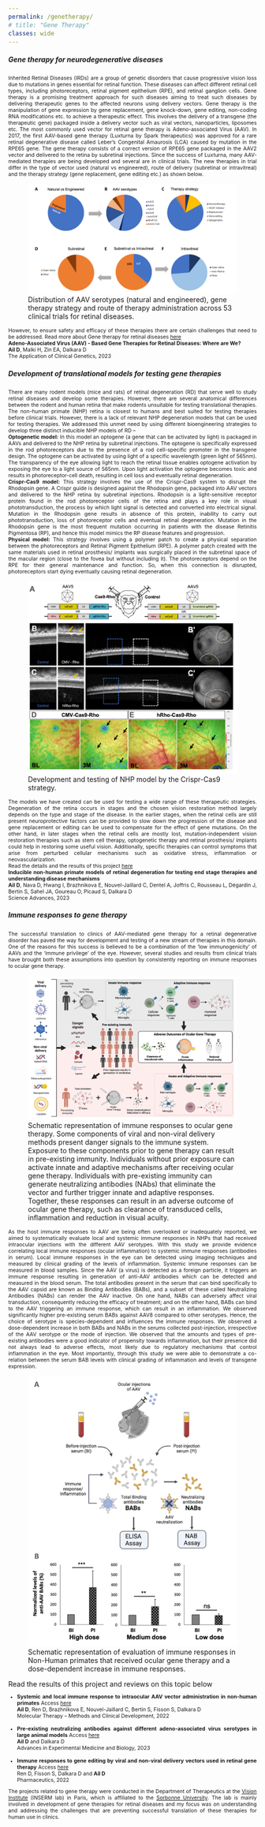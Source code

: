 ```yaml
---
permalink: /genetherapy/
# title: "Gene Therapy"
classes: wide
---
```


<h5><b>Gene therapy for neurodegenerative diseases</b></h5>

<p align="justify" style="font-size:0.75em">
Inherited Retinal Diseases (IRDs) are a group of genetic disorders that cause progressive vision loss due to mutations in genes essential for retinal function. These diseases can affect different retinal cell types, including photoreceptors, retinal pigment epithelium (RPE), and retinal ganglion cells. Gene therapy is a promising treatment approach for such diseases aiming to treat such diseases by delivering therapeutic genes to the affected neurons using delivery vectors. Gene therapy is the manipulation of gene expression by gene replacement, gene knock-down, gene editing, non-coding RNA modifications etc. to achieve a therapeutic effect. This involves the delivery of a transgene (the therapeutic gene) packaged inside a delivery vector such as viral vectors, nanoparticles, liposomes etc. The most commonly used vector for retinal gene therapy is Adeno-associated Virus (AAV). In 2017, the first AAV-based gene therapy (Luxturna by Spark therapeutics) was approved for a rare retinal degenerative disease called Leber’s Congenital Amaurosis (LCA) caused by mutation in the RPE65 gene. The gene therapy consists of a correct version of RPE65 gene packaged in the AAV2 vector and delivered to the retina by subretinal injections. Since the success of Luxturna, many AAV-mediated therapies are being developed and several are in clinical trials. The new therapies in trial differ in the type of vector used (natural vs engineered), route of delivery (subretinal or intravitreal) and the therapy strategy (gene replacement, gene editing etc.) as shown below. </p> 

<figure>
    <img src="/assets/images/genetherapy1.png">
    <figcaption>Distribution of AAV serotypes (natural and engineered), gene therapy strategy and route of therapy administration across 53 clinical trials for retinal diseases.</figcaption>
</figure>

<p align="justify" style="font-size:0.75em">
However, to ensure safety and efficacy of these therapies there are certain challenges that need to be addressed. 
Read more about Gene therapy for retinal diseases <a href="https://doi.org/10.2147/TACG.S383453">here</a> <br>
<b>Adeno-Associated Virus (AAV) - Based Gene Therapies for Retinal Diseases: Where are We?</b> <br>
<b>Ail D</b>, Malki H, Zin EA, Dalkara D <br>
The Application of Clinical Genetics, 2023 
</p>


<h5><b>Development of translational models for testing gene therapies</b></h5>

<p align="justify" style="font-size:0.75em">
There are many rodent models (mice and rats) of retinal degeneration (RD) that serve well to study retinal diseases and develop some therapies. However, there are several anatomical differences between the rodent and human retina that make rodents unsuitable for testing translational therapies. The non-human primate (NHP) retina is closest to humans and best suited for testing therapies before clinical trials. However, there is a lack of relevant NHP degeneration models that can be used for testing therapies. We addressed this unmet need by using different bioengineering strategies to develop three distinct inducible NHP models of RD – <br>
<b>Optogenetic model:</b> In this model an optogene (a gene that can be activated by light) is packaged in AAVs and delivered to the NHP retina by subretinal injections. The optogene is specifically expressed in the rod photoreceptors due to the presence of a rod cell-specific promoter in the transgene design. The optogene can be activated by using light of a specific wavelength (green light of 565nm). The transparency of the eye allowing light to reach the retinal tissue enables optogene activation by exposing the eye to a light source of 565nm. Upon light activation the optogene becomes toxic and results in photoreceptor-cell death, resulting in cell loss and eventually retinal degeneration. <br>
<b>Crispr-Cas9 model:</b> This strategy involves the use of the Crispr-Cas9 system to disrupt the Rhodopsin gene. A Crispr guide is designed against the Rhodopsin gene, packaged into AAV vectors and delivered to the NHP retina by subretinal injections. Rhodopsin is a light-sensitive receptor protein found in the rod photoreceptor cells of the retina and plays a key role in visual phototransduction, the process by which light signal is detected and converted into electrical signal. Mutation in the Rhodopsin gene results in absence of this protein, inability to carry out phototransduction, loss of photoreceptor cells and eventual retinal degeneration. Mutation in the Rhodopsin gene is the most frequent mutation occurring in patients with the disease Retinitis Pigmentosa (RP), and hence this model mimics the RP disease features and progression. <br>
<b>Physical model:</b> This strategy involves using a polymer patch to create a physical separation between the photoreceptors and Retinal Pigment Epithelium (RPE). A polymer patch created with the same materials used in retinal prosthesis/ implants was surgically placed in the subretinal space of the macular region (close to the fovea but without including it). The photoreceptors depend on the RPE for their general maintenance and function. So, when this connection is disrupted, photoreceptors start dying eventually causing retinal degeneration. 
</p> 

<figure>
    <img src="/assets/images/genetherapy2.png">
    <figcaption> Development and testing of NHP model by the Crispr-Cas9 strategy.</figcaption>
</figure>

<p align="justify" style="font-size:0.75em">
The models we have created can be used for testing a wide range of these therapeutic strategies. Degeneration of the retina occurs in stages and the chosen vision restoration method largely depends on the type and stage of the disease. In the earlier stages, when the retinal cells are still present neuroprotective factors can be provided to slow down the progression of the disease and gene replacement or editing can be used to compensate for the effect of gene mutations. On the other hand, in later stages when the retinal cells are mostly lost, mutation-independent vision restoration therapies such as stem cell therapy, optogenetic therapy and retinal prosthesis/ implants could help in restoring some useful vision. Additionally, specific therapies can control symptoms that arise from perturbed cellular mechanisms such as oxidative stress, inflammation or neovascularization. <br>
Read the details and the results of this project <a href="10.1126/sciadv.adg8163">here</a> <br>
<b>Inducible non-human primate models of retinal degeneration for testing end stage therapies and understanding disease mechanisms</b> <br>
<b>Ail D</b>, Nava D, Hwang I, Brazhnikova E, Nouvel-Jaillard C, Dentel A, Joffris C, Rousseau L, Dégardin J, Bertin S, Sahel JA, Goureau O, Picaud S, Dalkara D <br>
Science Advances, 2023 
</p>

<h5><b>Immune responses to gene therapy</b></h5>

<p align="justify" style="font-size:0.75em">
The successful translation to clinics of AAV-mediated gene therapy for a retinal degenerative disorder has paved the way for development and testing of a new stream of therapies in this domain. One of the reasons for this success is believed to be a combination of the ‘low immunogenicity’ of AAVs and the ‘immune privilege’ of the eye. However, several studies and results from clinical trials have brought both these assumptions into question by consistently reporting on immune responses to ocular gene therapy. 
</p>

<figure>
    <img src="/assets/images/genetherapy3.png">
    <figcaption> Schematic representation of immune responses to ocular gene therapy. Some components of viral and non-viral delivery methods present danger signals to the immune system. Exposure to these components prior to gene therapy can result in pre-existing immunity. Individuals without prior exposure can activate innate and adaptive mechanisms after receiving ocular gene therapy. Individuals with pre-existing immunity can generate neutralizing antibodies (NAbs) that eliminate the vector and further trigger innate and adaptive responses. Together, these responses can result in an adverse outcome of ocular gene therapy, such as clearance of transduced cells, inflammation and reduction in visual acuity.</figcaption>
</figure>

<p align="justify" style="font-size:0.75em">
As the host immune responses to AAV are being often overlooked or inadequately reported, we aimed to systematically evaluate local and systemic immune responses in NHPs that had received intraocular injections with the different AAV serotypes. With this study we provide evidence correlating local immune responses (ocular inflammation) to systemic immune responses (antibodies in serum). Local immune responses in the eye can be detected using imaging techniques and measured by clinical grading of the levels of inflammation. Systemic immune responses can be measured in blood samples. Since the AAV (a virus) is detected as a foreign particle, it triggers an immune response resulting in generation of anti-AAV antibodies which can be detected and measured in the blood serum. The total antibodies present in the serum that can bind specifically to the AAV capsid are known as Binding Antibodies (BABs), and a subset of these called Neutralizing Antibodies (NABs) can render the AAV inactive. On one hand, NABs can adversely affect viral transduction, consequently reducing the efficacy of treatment; and on the other hand, BABs can bind to the AAV triggering an immune response, which can result in an inflammation. We observed significantly higher pre-existing serum BABs against AAV8 compared to other serotypes. Hence, the choice of serotype is species-dependent and influences the immune responses. We observed a dose-dependent increase in both BABs and NABs in the serums collected post-injection, irrespective of the AAV serotype or the mode of injection. We observed that the amounts and types of pre-existing antibodies were a good indicator of propensity towards inflammation, but their presence did not always lead to adverse effects, most likely due to regulatory mechanisms that control inflammation in the eye. Most importantly, through this study we were able to demonstrate a co-relation between the serum BAB levels with clinical grading of inflammation and levels of transgene expression. 
</p>

<figure>
    <img src="/assets/images/genetherapy4.png">
    <figcaption> Schematic representation of evaluation of immune responses in Non-Human primates that received ocular gene therapy and a dose-dependent increase in immune responses.</figcaption>
</figure>
Read the results of this project and reviews on this topic below <br>
<ul align="justify" style="font-size:0.75em">
<li><b>Systemic and local immune response to intraocular AAV vector administration in non-human primates</b> Access <a href="https://www.cell.com/molecular-therapy-family/methods/fulltext/S2329-0501(22)00012-2?_returnURL=https%3A%2F%2Flinkinghub.elsevier.com%2Fretrieve%2Fpii%2FS2329050122000122%3Fshowall%3Dtrue">here</a> <br> 
<b>Ail D</b>, Ren D, Brazhnikova E, Nouvel-Jaillard C, Bertin S, Fisson S, Dalkara D <br>
Molecular Therapy – Methods and Clinical Development, 2022</li> <br>
<li><b>Pre-existing neutralizing antibodies against different adeno-associated virus serotypes in large animal models</b> Access <a href="https://link.springer.com/chapter/10.1007/978-3-031-27681-1_18">here</a> <br>
<b>Ail D</b> and Dalkara D <br>
Advances in Experimental Medicine and Biology, 2023 </li> <br>
<li><b>Immune responses to gene editing by viral and non-viral delivery vectors used in retinal gene therapy</b> Access <a href="https://www.mdpi.com/1999-4923/14/9/1973">here</a> <br>
Ren D, Fisson S, Dalkara D and <b>Ail D</b> <br>
Pharmaceutics, 2022 </li>
</ul>

<p align="justify" style="font-size:0.75em">
The projects related to gene therapy were conducted in the Department of Therapeutics at the <a href="https://www.institut-vision.org">Vision Institute</a> (INSERM lab) in Paris, which is affiliated to the <a href="https://www.sorbonne-universite.fr/en">Sorbonne University</a>. The lab is mainly involved in development of gene therapies for retinal diseases and my focus was on understanding and addressing the challenges that are preventing successful translation of these therapies for human use in clinics. 
</p>






